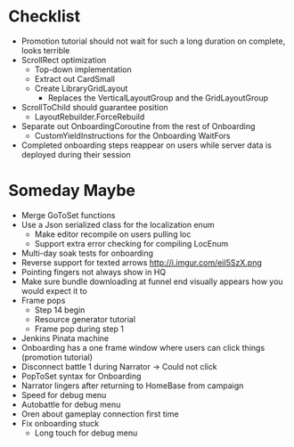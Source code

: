 # Checklist

- Promotion tutorial should not wait for such a long duration on complete, looks terrible
- ScrollRect optimization
    - Top-down implementation
    - Extract out CardSmall
    - Create LibraryGridLayout
        - Replaces the VerticalLayoutGroup and the GridLayoutGroup
- ScrollToChild should guarantee position        
    - LayoutRebuilder.ForceRebuild
- Separate out OnboardingCoroutine from the rest of Onboarding
    - CustomYieldInstructions for the Onboarding WaitFors
- Completed onboarding steps reappear on users while server data is deployed during their session

# Someday Maybe

- Merge GoToSet functions
- Use a Json serialized class for the localization enum
    - Make editor recompile on users pulling loc
    - Support extra error checking for compiling LocEnum
- Multi-day soak tests for onboarding 
- Reverse support for texted arrows http://i.imgur.com/eiI5SzX.png
- Pointing fingers not always show in HQ   
- Make sure bundle downloading at funnel end visually appears how you would expect it to
- Frame pops
    - Step 14 begin
    - Resource generator tutorial
    - Frame pop during step 1
- Jenkins Pinata machine
- Onboarding has a one frame window where users can click things (promotion tutorial)
- Disconnect battle 1 during Narrator -> Could not click
- PopToSet syntax for Onboarding
- Narrator lingers after returning to HomeBase from campaign
- Speed for debug menu
- Autobattle for debug menu
- Oren about gameplay connection first time
- Fix onboarding stuck
    - Long touch for debug menu
